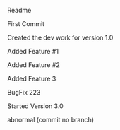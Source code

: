 Readme

First Commit

Created the dev work for version 1.0

Added Feature #1

Added Feature #2

Added Feature 3

BugFix 223

Started Version 3.0 

abnormal (commit no branch) 
